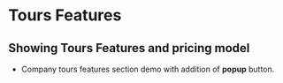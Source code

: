 # Tours Features

## Showing Tours Features and pricing model

* Company tours features section demo with addition of __popup__ button.
